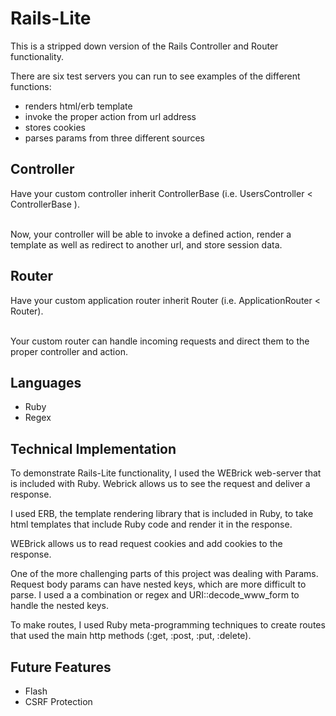 # Rails-Lite
  This is a stripped down version of the Rails Controller and Router functionality.

  There are six test servers you can run to see examples of the different functions:<br>
  * renders html/erb template <br>
  * invoke the proper action from url address <br>
  * stores cookies <br>
  * parses params from three different sources

## Controller
  Have your custom controller inherit ControllerBase (i.e. UsersController < ControllerBase ).<br><br>

  Now, your controller will be able to invoke a defined action, render a template as
  well as redirect to another url, and store session data.

## Router
  Have your custom application router inherit Router (i.e. ApplicationRouter < Router).<br><br>

  Your custom router can handle incoming requests and direct them to the proper
  controller and action.

## Languages
  - Ruby
  - Regex

## Technical Implementation
  To demonstrate Rails-Lite functionality, I used the WEBrick web-server that is
  included with Ruby. Webrick allows us to see the request and deliver a response.

  I used ERB, the template rendering library that is included in Ruby, to take html
  templates that include Ruby code and render it in the response.

  WEBrick allows us to read request cookies and add cookies to the response.

  One of the more challenging parts of this project was dealing with Params. Request
  body params can have nested keys, which are more difficult to parse. I used a
  a combination or regex and URI::decode_www_form to handle the nested keys.

  To make routes, I used Ruby meta-programming techniques to create routes that used
  the main http methods (:get, :post, :put, :delete).


## Future Features
  - Flash
  - CSRF Protection
